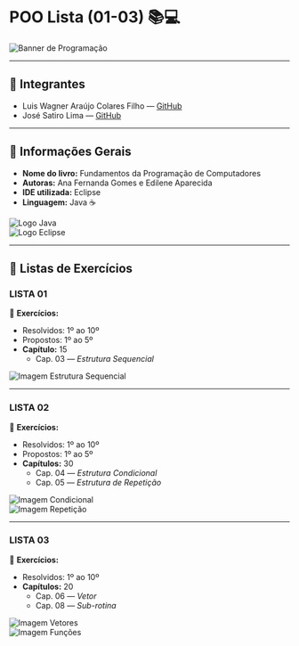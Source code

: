 # POO Lista (01-03) 📚💻

![Banner de Programação](COLOCA_LINK_DA_IMAGEM_AQUI)

---

## 👥 Integrantes
- Luis Wagner Araújo Colares Filho — [GitHub](COLOCA_O_LINK_AQUI)  
- José Satiro Lima — [GitHub](COLOCA_O_LINK_AQUI)

---

## 📖 Informações Gerais
- **Nome do livro:** Fundamentos da Programação de Computadores  
- **Autoras:** Ana Fernanda Gomes e Edilene Aparecida  
- **IDE utilizada:** Eclipse  
- **Linguagem:** Java ☕

![Logo Java](COLOCA_LINK_IMAGEM_JAVA)  
![Logo Eclipse](COLOCA_LINK_IMAGEM_ECLIPSE)

---

## 📝 Listas de Exercícios

### LISTA 01  
📌 **Exercícios:**  
- Resolvidos: 1º ao 10º  
- Propostos: 1º ao 5º  
- **Capítulo:** 15  
  - Cap. 03 — *Estrutura Sequencial*

![Imagem Estrutura Sequencial](COLOCA_LINK_IMAGEM_AQUI)

---

### LISTA 02  
📌 **Exercícios:**  
- Resolvidos: 1º ao 10º  
- Propostos: 1º ao 5º  
- **Capítulos:** 30  
  - Cap. 04 — *Estrutura Condicional*  
  - Cap. 05 — *Estrutura de Repetição*

![Imagem Condicional](COLOCA_LINK_IMAGEM_AQUI)  
![Imagem Repetição](COLOCA_LINK_IMAGEM_AQUI)

---

### LISTA 03  
📌 **Exercícios:**  
- Resolvidos: 1º ao 10º  
- **Capítulos:** 20  
  - Cap. 06 — *Vetor*  
  - Cap. 08 — *Sub-rotina*

![Imagem Vetores](COLOCA_LINK_IMAGEM_AQUI)  
![Imagem Funções](COLOCA_LINK_IMAGEM_AQUI)